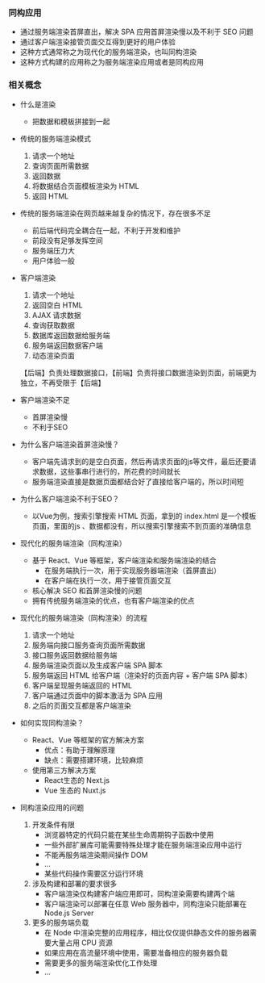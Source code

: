 ### 同构应用

- 通过服务端渲染首屏直出，解决 SPA 应用首屏渲染慢以及不利于 SEO 问题
- 通过客户端渲染接管页面交互得到更好的用户体验
- 这种方式通常称之为现代化的服务端渲染，也叫同构渲染
- 这种方式构建的应用称之为服务端渲染应用或者是同构应用

### 相关概念

- 什么是渲染

  - 把数据和模板拼接到一起

- 传统的服务端渲染模式

  1. 请求一个地址
  2. 查询页面所需数据
  3. 返回数据
  4. 将数据结合页面模板渲染为 HTML
  5. 返回 HTML

- 传统的服务端渲染在网页越来越复杂的情况下，存在很多不足

  - 前后端代码完全耦合在一起，不利于开发和维护
  - 前段没有足够发挥空间
  - 服务端压力大
  - 用户体验一般

- 客户端渲染

  1. 请求一个地址
  2. 返回空白 HTML
  3. AJAX 请求数据
  4. 查询获取数据
  5. 数据库返回数据给服务端
  6. 服务端返回数据客户端
  7. 动态渲染页面

  【后端】负责处理数据接口，【前端】负责将接口数据渲染到页面，前端更为独立，不再受限于【后端】

- 客户端渲染不足

  - 首屏渲染慢
  - 不利于SEO

- 为什么客户端渲染首屏渲染慢？

  - 客户端先请求到的是空白页面，然后再请求页面的js等文件，最后还要请求数据，这些事串行进行的，所花费的时间就长
  - 服务端渲染直接是数据页面都结合好了直接给客户端的，所以时间短

- 为什么客户端渲染不利于SEO？

  - 以Vue为例，搜索引擎搜索 HTML 页面，拿到的 index.html 是一个模板页面，里面的js 、数据都没有，所以搜索引擎搜索不到页面的准确信息

- 现代化的服务端渲染（同构渲染）

  - 基于 React、Vue 等框架，客户端渲染和服务端渲染的结合
    - 在服务端执行一次，用于实现服务器端渲染（首屏直出）
    - 在客户端在执行一次，用于接管页面交互
  - 核心解决 SEO 和首屏渲染慢的问题
  - 拥有传统服务端渲染的优点，也有客户端渲染的优点

- 现代化的服务端渲染（同构渲染）的流程

  1. 请求一个地址
  2. 服务端向接口服务查询页面所需数据
  3. 接口服务返回数据给服务端
  4. 服务端渲染页面以及生成客户端 SPA 脚本
  5. 服务端返回 HTML 给客户端（渲染好的页面内容 + 客户端 SPA 脚本）
  6. 客户端呈现服务端返回的 HTML
  7. 客户端通过页面中的脚本激活为 SPA 应用
  8. 之后的页面交互都是客户端渲染

- 如何实现同构渲染？

  - React、Vue 等框架的官方解决方案
    - 优点：有助于理解原理
    - 缺点：需要搭建环境，比较麻烦
  - 使用第三方解决方案
    - React生态的 Next.js
    - Vue 生态的 Nuxt.js

- 同构渲染应用的问题

  1. 开发条件有限
     - 浏览器特定的代码只能在某些生命周期钩子函数中使用
     - 一些外部扩展库可能需要特殊处理才能在服务端渲染应用中运行
     - 不能再服务端渲染期间操作 DOM
     - ...
     - 某些代码操作需要区分运行环境
  2. 涉及构建和部署的要求很多
     - 客户端渲染仅构建客户端应用即可，同构渲染需要构建两个端
     - 客户端渲染可以部署在任意 Web 服务器中，同构渲染只能部署在 Node.js Server
  3. 更多的服务端负载
     - 在 Node 中渲染完整的应用程序，相比仅仅提供静态文件的服务器需要大量占用 CPU 资源
     - 如果应用在高流量环境中使用，需要准备相应的服务器负载
     - 需要更多的服务端渲染优化工作处理
     - ...

